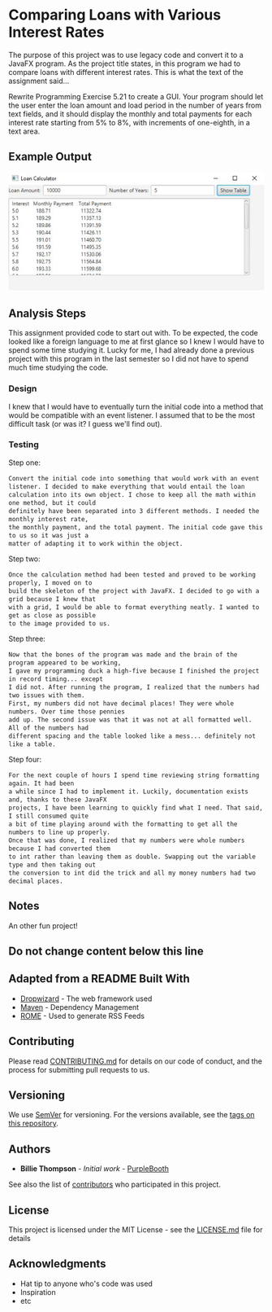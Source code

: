 # Comparing Loans with Various Interest Rates

The purpose of this project was to use legacy code and convert it to a JavaFX program. As the project title states, in this program we had to compare loans with 
different interest rates. This is what the text of the assignment said...

Rewrite Programming Exercise 5.21 to create a GUI. Your program should let the user enter the loan
amount and load period in the number of years from text fields, and it should display the monthly and total
payments for each interest rate starting from 5% to 8%, with increments of one-eighth, in a text area.

## Example Output

![Sample Output](README.jpg)

## Analysis Steps

This assignment provided code to start out with. To be expected, the code looked like a foreign language to me at first glance so I knew I would have to spend some time studying it.
Lucky for me, I had already done a previous project with this program in the last semester so I did not have to spend much time studying the code. 

### Design

I knew that I would have to eventually turn the initial code into a method that would be compatible with an event listener. I assumed that to be the most difficult task (or was it? I guess we'll find out).

### Testing

Step one:

```
Convert the initial code into something that would work with an event listener. I decided to make everything that would entail the loan 
calculation into its own object. I chose to keep all the math within one method, but it could
definitely have been separated into 3 different methods. I needed the monthly interest rate,
the monthly payment, and the total payment. The initial code gave this to us so it was just a
matter of adapting it to work within the object. 
```

Step two: 

```
Once the calculation method had been tested and proved to be working properly, I moved on to 
build the skeleton of the project with JavaFX. I decided to go with a grid because I knew that
with a grid, I would be able to format everything neatly. I wanted to get as close as possible
to the image provided to us. 
```

Step three:
```
Now that the bones of the program was made and the brain of the program appeared to be working,
I gave my programming duck a high-five because I finished the project in record timing... except
I did not. After running the program, I realized that the numbers had two issues with them. 
First, my numbers did not have decimal places! They were whole numbers. Over time those pennies
add up. The second issue was that it was not at all formatted well. All of the numbers had 
different spacing and the table looked like a mess... definitely not like a table. 
```

Step four:
```
For the next couple of hours I spend time reviewing string formatting again. It had been 
a while since I had to implement it. Luckily, documentation exists and, thanks to these JavaFX
projects, I have been learning to quickly find what I need. That said, I still consumed quite
a bit of time playing around with the formatting to get all the numbers to line up properly. 
Once that was done, I realized that my numbers were whole numbers because I had converted them
to int rather than leaving them as double. Swapping out the variable type and then taking out
the conversion to int did the trick and all my money numbers had two decimal places.
```

## Notes

An other fun project!

## Do not change content below this line
## Adapted from a README Built With

* [Dropwizard](http://www.dropwizard.io/1.0.2/docs/) - The web framework used
* [Maven](https://maven.apache.org/) - Dependency Management
* [ROME](https://rometools.github.io/rome/) - Used to generate RSS Feeds

## Contributing

Please read [CONTRIBUTING.md](https://gist.github.com/PurpleBooth/b24679402957c63ec426) for details on our code of conduct, and the process for submitting pull requests to us.

## Versioning

We use [SemVer](http://semver.org/) for versioning. For the versions available, see the [tags on this repository](https://github.com/your/project/tags). 

## Authors

* **Billie Thompson** - *Initial work* - [PurpleBooth](https://github.com/PurpleBooth)

See also the list of [contributors](https://github.com/your/project/contributors) who participated in this project.

## License

This project is licensed under the MIT License - see the [LICENSE.md](LICENSE.md) file for details

## Acknowledgments

* Hat tip to anyone who's code was used
* Inspiration
* etc
